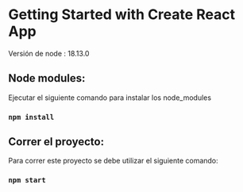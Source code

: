 # Getting Started with Create React App

Versión de node : 18.13.0

## Node modules:

Ejecutar el siguiente comando para instalar los node_modules

### `npm install`


## Correr el proyecto:

Para correr este proyecto se debe utilizar el siguiente comando:

### `npm start`

